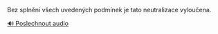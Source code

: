 
Bez splnění všech uvedených podmínek je tato neutralizace vyloučena.

[🔊 Poslechnout audio](/data/7-paragraphs/audio/chapter_78/para_009-Bez-splnn-vech-uvedench-podmnek-je-tato-neutr.mp3)
